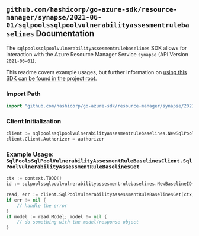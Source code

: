 
## `github.com/hashicorp/go-azure-sdk/resource-manager/synapse/2021-06-01/sqlpoolssqlpoolvulnerabilityassesmentrulebaselines` Documentation

The `sqlpoolssqlpoolvulnerabilityassesmentrulebaselines` SDK allows for interaction with the Azure Resource Manager Service `synapse` (API Version `2021-06-01`).

This readme covers example usages, but further information on [using this SDK can be found in the project root](https://github.com/hashicorp/go-azure-sdk/tree/main/docs).

### Import Path

```go
import "github.com/hashicorp/go-azure-sdk/resource-manager/synapse/2021-06-01/sqlpoolssqlpoolvulnerabilityassesmentrulebaselines"
```


### Client Initialization

```go
client := sqlpoolssqlpoolvulnerabilityassesmentrulebaselines.NewSqlPoolsSqlPoolVulnerabilityAssesmentRuleBaselinesClientWithBaseURI("https://management.azure.com")
client.Client.Authorizer = authorizer
```


### Example Usage: `SqlPoolsSqlPoolVulnerabilityAssesmentRuleBaselinesClient.SqlPoolVulnerabilityAssessmentRuleBaselinesGet`

```go
ctx := context.TODO()
id := sqlpoolssqlpoolvulnerabilityassesmentrulebaselines.NewBaselineID("12345678-1234-9876-4563-123456789012", "example-resource-group", "workspaceValue", "sqlPoolValue", "ruleIdValue", "default")

read, err := client.SqlPoolVulnerabilityAssessmentRuleBaselinesGet(ctx, id)
if err != nil {
	// handle the error
}
if model := read.Model; model != nil {
	// do something with the model/response object
}
```
